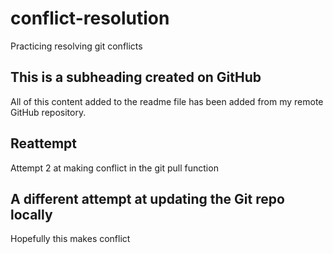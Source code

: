 # conflict-resolution
Practicing resolving git conflicts

## This is a subheading created on GitHub

All of this content added to the readme file has been added from my remote GitHub repository.

## Reattempt
Attempt 2 at making conflict in the git pull function

## A different attempt at updating the Git repo locally

Hopefully this makes conflict
